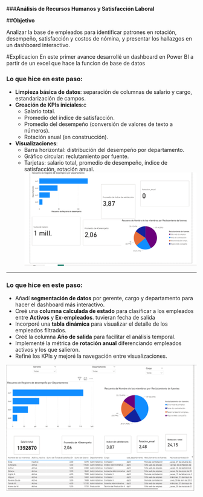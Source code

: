 ###**Análisis de Recursos Humanos y Satisfacción Laboral**

##**Objetivo**

Analizar la base de empleados para identificar patrones en rotación, desempeño, satisfacción y costos de nómina, y presentar los hallazgos en un dashboard interactivo.

#Explicacion
En este primer avance desarrollé un dashboard en Power BI a partir de un excel que hace la funcion de base de datos 

### Lo que hice en este paso:
- **Limpieza básica de datos**: separación de columnas de salario y cargo, estandarización de campos.  
- **Creación de KPIs iniciales**:c
  - Salario total.
  - Promedio del índice de satisfacción.
  - Promedio del desempeño (conversión de valores de texto a números).
  - Rotación anual (en construcción).  
- **Visualizaciones**:
  - Barra horizontal: distribución del desempeño por departamento.
  - Gráfico circular: reclutamiento por fuente.
  - Tarjetas: salario total, promedio de desempeño, índice de satisfacción, rotación anual.
![alt text](image.png)
---------------------------------------------------------------------------------------------
### Lo que hice en este paso:

- Añadí **segmentación de datos** por gerente, cargo y departamento para hacer el dashboard más interactivo.  
- Creé una **columna calculada de estado** para clasificar a los empleados entre **Activos** y **Ex-empleados**.  tuvieran fecha de salida
- Incorporé una **tabla dinámica** para visualizar el detalle de los empleados filtrados.  
- Creé la columna **Año de salida** para facilitar el análisis temporal.  
- Implementé la métrica de **rotación anual** diferenciando empleados activos y los que salieron.  
- Refiné los KPIs y mejoré la navegación entre visualizaciones.  

![alt text](image-1.png)
